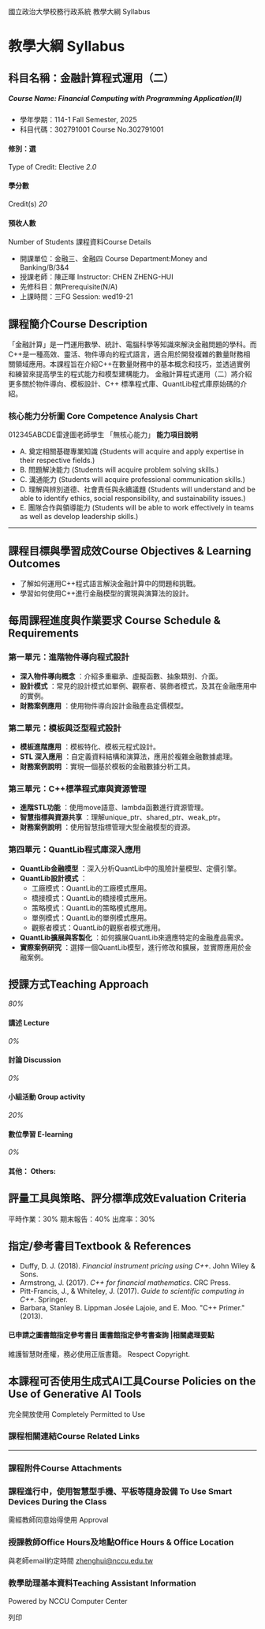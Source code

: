 國立政治大學校務行政系統 教學大綱 Syllabus
# 教學大綱 Syllabus
##  科目名稱：金融計算程式運用（二）
#####  Course Name: Financial Computing with Programming Application(II)
  * 學年學期：114-1 Fall Semester, 2025 
  * 科目代碼：302791001 Course No.302791001


#### 修別：選
Type of Credit: Elective 
_2.0_
#### 學分數
Credit(s)
_20_
#### 預收人數
Number of Students
課程資料Course Details
  * 開課單位：金融三、金融四 Course Department:Money and Banking/B/3&4 
  * 授課老師：陳正暉 Instructor: CHEN ZHENG-HUI 
  * 先修科目：無Prerequisite(N/A)
  * 上課時間：三FG Session: wed19-21 


##  課程簡介Course Description
「金融計算」是一門運用數學、統計、電腦科學等知識來解決金融問題的學科。而C++是一種高效、靈活、物件導向的程式語言，適合用於開發複雜的數量財務相關領域應用。本課程旨在介紹C++在數量財務中的基本概念和技巧，並透過實例和練習來提高學生的程式能力和模型建構能力。
金融計算程式運用（二）將介紹更多關於物件導向、模板設計、C++ 標準程式庫、QuantLib程式庫原始碼的介紹。
###  核心能力分析圖 Core Competence Analysis Chart
012345ABCDE雷達圖老師學生
「無核心能力」 
**能力項目說明**
  * A. 奠定相關基礎專業知識 (Students will acquire and apply expertise in their respective fields.)
  * B. 問題解決能力 (Students will acquire problem solving skills.)
  * C. 溝通能力 (Students will acquire professional communication skills.)
  * D. 理解與辨別道德、社會責任與永續議題 (Students will understand and be able to identify ethics, social responsibility, and sustainability issues.)
  * E. 團隊合作與領導能力 (Students will be able to work effectively in teams as well as develop leadership skills.)


* * *
##  課程目標與學習成效Course Objectives & Learning Outcomes 
  * 了解如何運用C++程式語言解決金融計算中的問題和挑戰。
  * 學習如何使用C++進行金融模型的實現與演算法的設計。


##  每周課程進度與作業要求 Course Schedule & Requirements
### 第一單元：進階物件導向程式設計
  * **深入物件導向概念** ：介紹多重繼承、虛擬函數、抽象類別、介面。
  * **設計模式** ：常見的設計模式如單例、觀察者、裝飾者模式，及其在金融應用中的實例。
  * **財務案例應用** ：使用物件導向設計金融產品定價模型。


### 第二單元：模板與泛型程式設計
  * **模板進階應用** ：模板特化、模板元程式設計。
  * **STL 深入應用** ：自定義資料結構和演算法，應用於複雜金融數據處理。
  * **財務案例說明** ：實現一個基於模板的金融數據分析工具。


### 第三單元：C++標準程式庫與資源管理
  * **進階STL功能** ：使用move語意、lambda函數進行資源管理。
  * **智慧指標與資源共享** ：理解unique_ptr、shared_ptr、weak_ptr。
  * **財務案例說明** ：使用智慧指標管理大型金融模型的資源。


### 第四單元：QuantLib程式庫深入應用
  * **QuantLib金融模型** ：深入分析QuantLib中的風險計量模型、定價引擎。
  * **QuantLib設計模式** ： 
    * 工廠模式：QuantLib的工廠模式應用。
    * 橋接模式：QuantLib的橋接模式應用。
    * 策略模式：QuantLib的策略模式應用。
    * 單例模式：QuantLib的單例模式應用。
    * 觀察者模式：QuantLib的觀察者模式應用。
  * **QuantLib擴展與客製化** ：如何擴展QuantLib來適應特定的金融產品需求。
  * **實際案例研究** ：選擇一個QuantLib模型，進行修改和擴展，並實際應用於金融案例。


##  授課方式Teaching Approach
_80%_
####  講述 Lecture
_0%_
####  討論 Discussion
_0%_
####  小組活動 Group activity
_20%_
####  數位學習 E-learning
_0%_
####  其他： Others:
##  評量工具與策略、評分標準成效Evaluation Criteria
平時作業：30%
期末報告：40%
出席率：30%
##  指定/參考書目Textbook & References
  * Duffy, D. J. (2018).  _Financial instrument pricing using C++_. John Wiley & Sons.
  * Armstrong, J. (2017).  _C++ for financial mathematics_. CRC Press.
  * Pitt-Francis, J., & Whiteley, J. (2017).  _Guide to scientific computing in C++_. Springer.
  * Barbara, Stanley B. Lippman Josée Lajoie, and E. Moo. "C++ Primer." (2013).


####  已申請之圖書館指定參考書目  圖書館指定參考書查詢 |相關處理要點
維護智慧財產權，務必使用正版書籍。 Respect Copyright.
##  本課程可否使用生成式AI工具Course Policies on the Use of Generative AI Tools
完全開放使用 Completely Permitted to Use
###  課程相關連結Course Related Links
* * *
###  課程附件Course Attachments
###  課程進行中，使用智慧型手機、平板等隨身設備 To Use Smart Devices During the Class
需經教師同意始得使用  Approval
###  授課教師Office Hours及地點Office Hours & Office Location
與老師email約定時間
zhenghui@nccu.edu.tw
###  教學助理基本資料Teaching Assistant Information
Powered by NCCU Computer Center
  
列印
